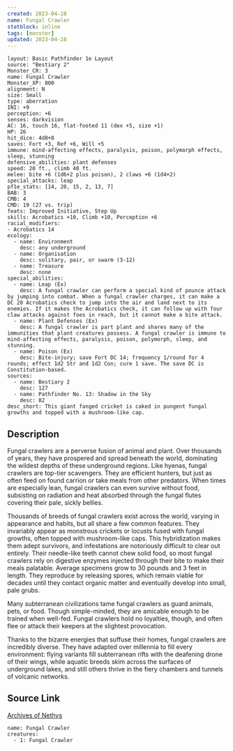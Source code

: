 ```yaml
---
created: 2023-04-28
name: Fungal Crawler
statblock: inline
tags: [monster]
updated: 2023-04-28
---
```

```statblock
layout: Basic Pathfinder 1e Layout
source: "Bestiary 2"
Monster_CR: 3
name: Fungal Crawler
Monster_XP: 800
alignment: N
size: Small
type: aberration
INI: +9
perception: +6
senses: darkvision
AC: 16, touch 16, flat-footed 11 (dex +5, size +1)
HP: 26
hit_dice: 4d8+8
saves: Fort +3, Ref +6, Will +5
immune: mind-affecting effects, paralysis, poison, polymorph effects, sleep, stunning
defensive_abilities: plant defenses
speed: 20 ft., climb 40 ft.
melee: bite +6 (1d6+2 plus poison), 2 claws +6 (1d4+2)
special_attacks: leap
pf1e_stats: [14, 20, 15, 2, 13, 7]
BAB: 3
CMB: 4
CMD: 19 (27 vs. trip)
feats: Improved Initiative, Step Up
skills: Acrobatics +10, Climb +10, Perception +6
racial_modifiers:
- Acrobatics 14
ecology:
  - name: Environment
    desc: any underground
  - name: Organisation
    desc: solitary, pair, or swarm (3-12)
  - name: Treasure
    desc: none
special_abilities:
  - name: Leap (Ex)
    desc: A fungal crawler can perform a special kind of pounce attack by jumping into combat. When a fungal crawler charges, it can make a DC 20 Acrobatics check to jump into the air and land next to its enemies. If it makes the Acrobatics check, it can follow up with four claw attacks against foes in reach, but it cannot make a bite attack.
  - name: Plant Defenses (Ex)
    desc: A fungal crawler is part plant and shares many of the immunities that plant creatures possess. A fungal crawler is immune to mind-affecting effects, paralysis, poison, polymorph, sleep, and stunning.
  - name: Poison (Ex)
    desc: Bite-injury; save Fort DC 14; frequency 1/round for 4 rounds; effect 1d2 Str and 1d2 Con; cure 1 save. The save DC is Constitution-based.
sources:
  - name: Bestiary 2
    desc: 127
  - name: Pathfinder No. 13: Shadow in the Sky
    desc: 82
desc_short: This giant fanged cricket is caked in pungent fungal growths and topped with a mushroom-like cap.
```
## Description
Fungal crawlers are a perverse fusion of animal and plant. Over thousands of years, they have prospered and spread beneath the world, dominating the wildest depths of these underground regions. Like hyenas, fungal crawlers are top-tier scavengers. They are efficient hunters, but just as often feed on found carrion or take meals from other predators. When times are especially lean, fungal crawlers can even survive without food, subsisting on radiation and heat absorbed through the fungal flutes covering their pale, sickly bellies.

Thousands of breeds of fungal crawlers exist across the world, varying in appearance and habits, but all share a few common features. They invariably appear as monstrous crickets or locusts fused with fungal growths, often topped with mushroom-like caps. This hybridization makes them adept survivors, and infestations are notoriously difficult to clear out entirely. Their needle-like teeth cannot chew solid food, so most fungal crawlers rely on digestive enzymes injected through their bite to make their meals palatable. Average specimens grow to 30 pounds and 3 feet in length. They reproduce by releasing spores, which remain viable for decades until they contact organic matter and eventually develop into small, pale grubs.

Many subterranean civilizations tame fungal crawlers as guard animals, pets, or food. Though simple-minded, they are amicable enough to be trained when well-fed. Fungal crawlers hold no loyalties, though, and often flee or attack their keepers at the slightest provocation.

Thanks to the bizarre energies that suffuse their homes, fungal crawlers are incredibly diverse. They have adapted over millennia to fill every environment: flying variants fill subterranean rifts with the deafening drone of their wings, while aquatic breeds skim across the surfaces of underground lakes, and still others thrive in the fiery chambers and tunnels of volcanic networks.
## Source Link
[Archives of Nethys](https://aonprd.com/MonsterDisplay.aspx?ItemName=Fungal%20Crawler)
```encounter-table
name: Fungal Crawler
creatures:
  - 1: Fungal Crawler
```
